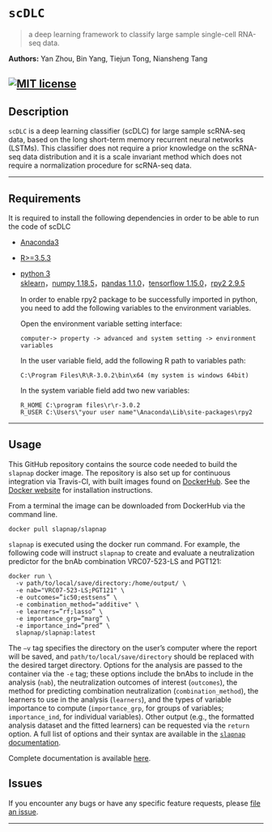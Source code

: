 # `scDLC`

> a deep learning framework to classify large  sample single-cell RNA-seq data.

__Authors:__ Yan Zhou, Bin Yang, Tiejun Tong, Niansheng Tang

[![MIT license](http://img.shields.io/badge/license-MIT-brightgreen.svg)](http://opensource.org/licenses/MIT)
---

## Description

`scDLC` is a deep learning classifier (scDLC) for large sample scRNA-seq data, based on the long short-term memory recurrent neural networks (LSTMs). This classifier does not require a prior knowledge on the scRNA-seq data distribution and it is a scale invariant method which does not require a normalization procedure for scRNA-seq data.

---

## Requirements

It is required to install the following dependencies in order to be able to run the code of scDLC

- [Anaconda3](https://www.anaconda.com/products/individual)  
- [R>=3.5.3](https://cran.r-project.org/)  
- [python 3](https://www.python.org/downloads/)  
  [sklearn](https://pypi.org/project/sklearn/0.0/)，[numpy 1.18.5](https://pypi.org/project/numpy/1.18.5/)，[pandas 1.1.0](https://pypi.org/project/pandas/1.1.0/)，[tensorflow 1.15.0](https://pypi.org/project/tensorflow/1.15.0/)，[rpy2 2.9.5](https://pypi.org/project/rpy2/2.9.5/)
  
  In order to enable rpy2 package to be successfully imported in python, you need to add the following variables to the environment variables.  
  
  Open the environment variable setting interface:
  ```
  computer-> property -> advanced and system setting -> environment variables
  ```
  In the user variable field, add the following R path to variables path:
  ```
  C:\Program Files\R\R-3.0.2\bin\x64 (my system is windows 64bit) 
  ```
  In the system variable field add two new variables:
  ```
  R_HOME C:\program files\r\r-3.0.2  
  R_USER C:\Users\"your user name"\Anaconda\Lib\site-packages\rpy2
  ```



---

## Usage

This GitHub repository contains the source code needed to build the `slapnap` docker image. The repository is also set up for continuous integration via Travis-CI, with built images found on [DockerHub](https://cloud.docker.com/u/slapnap/repository/docker/slapnap/slapnap). See the [Docker website](https://docs.docker.com/docker-for-windows/install/) for installation instructions.

From a terminal the image can be downloaded from DockerHub via the command line.

```{bash, eval = FALSE}
docker pull slapnap/slapnap
```

`slapnap` is executed using the docker run command. For example, the following code will instruct `slapnap` to create and evaluate a neutralization predictor for the bnAb combination VRC07-523-LS and PGT121:

```{bash, eval = FALSE}
docker run \
  -v path/to/local/save/directory:/home/output/ \
  -e nab="VRC07-523-LS;PGT121" \
  -e outcomes=”ic50;estsens” \
  -e combination_method="additive" \
  -e learners=”rf;lasso” \
  -e importance_grp=”marg” \
  -e importance_ind=”pred” \
  slapnap/slapnap:latest
```

The `–v` tag specifies the directory on the user’s computer where the report will be saved, and `path/to/local/save/directory` should be replaced with the desired target directory.  Options for the analysis are passed to the container via the `-e` tag; these options include the bnAbs to include in the analysis (`nab`), the neutralization outcomes of interest (`outcomes`), the method for predicting combination neutralization (`combination_method`), the learners to use in the analysis (`learners`), and the types of variable importance to compute (`importance_grp`, for groups of variables; `importance_ind`, for individual variables). Other output (e.g., the formatted analysis dataset and the fitted learners) can be requested via the `return` option. A full list of options and their syntax are available in the [`slapnap` documentation](https://benkeser.github.io/slapnap/3-sec-runningcontainer.html).

Complete documentation is available [here](https://benkeser.github.io/slapnap/).

## Issues

If you encounter any bugs or have any specific feature requests, please [file an
issue](https://github.com/benkeser/slapnap/issues).

---

